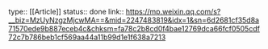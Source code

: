 type:: [[Article]] 
status:: done
link:: https://mp.weixin.qq.com/s?__biz=MzUyNzgzMjcwMA==&mid=2247483819&idx=1&sn=6d2681cf35d8a71570ede9b887eceb4c&chksm=fa78c2b8cd0f4bae12769dca66fcf0505cdf72c7b786beb1cf569aa44a11b99d1e1f638a7213
